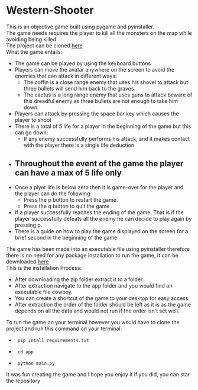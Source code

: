 # Western-Shooter
This is an objective game built using pygame and pyinstaller.  
The game needs requires the player to kill all the monsters on the map while avoiding being killed    
The project can be cloned [here](https://github.com/imisi99/Western-Shooter)    
What the game entails:
 - The game can be played by using the keyboard buttons
 - Players can move the avatar anywhere on the screen to avoid the enemies that can attack in different ways:
   - The coffin is a close range enemy that uses his shovel to attack but three bullets will send him back to the graves.
   - The cactus is a long range enemy that uses guns to attack beware of this dreadful enemy as three bullets are not enough to take him down.
 - Players can attack by pressing the space bar key which causes the player to shoot
 - There is a total of 5 life for a player in the beginning of the game but this can go down: 
   - If any enemy successfully performs his attack, and it makes contact with the player there is a single life deduction
 - Throughout the event of the game the player can have a max of 5 life only
    -
 - Once a plyer life is below zero then it is game-over for the player and the player can do the following:
   - Press the p button to restart the game.
   - Press the q button to quit the game .
 - If a player successfully reaches the ending of the game, That is if the player successfully defeats all the enemy he can decide to play again by pressing p.
 - There is a guide on how to play the game displayed on the screen for a brief second in the beginning of the game 

The game has been made into an executable file using pyinstaller therefore there is no need for any package installation to run the game, It can be downloaded [here](https://github.com/imisi99/Western-Shooter/blob/main/western_shooter.zip)    
This is the installation Process:
 - After downloading the zip folder extract it to a folder. 
 - After extraction navigate to the app folder and you would find an executable file cowboy.
 - You can create a shortcut of the game to your desktop for easy access.
 - After extraction the order of the folder should be left as it is as the game depends on all the data and would not run if the order isn't set well.

To run the game on your terminal however you would have to clone the project and run this command on your terminal:
 -      pip intall requirements.txt
 -      cd app
 -      python main.py

It was fun creating the game and I hope you enjoy it if you did, you can star the repository
